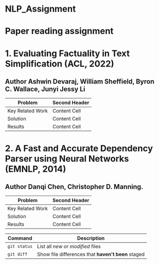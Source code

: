 # NLP_Assignment


# Paper reading assignment
# 1. Evaluating Factuality in Text Simplification (ACL, 2022)
## Author Ashwin Devaraj, William Sheffield, Byron C. Wallace, Junyi Jessy Li

| Problem  | Second Header |
| --- | --- |
| Key Related Work  | Content Cell  |
| Solution  | Content Cell  |
| Results  | Content Cell  |


# 2. A Fast and Accurate Dependency Parser using Neural Networks (EMNLP, 2014)
## Author Danqi Chen, Christopher D. Manning.

| Problem  | Second Header |
| --- | --- |
| Key Related Work  | Content Cell  |
| Solution  | Content Cell  |
| Results  | Content Cell  |

| Command | Description |
| --- | --- |
| `git status` | List all *new or modified* files |
| `git diff` | Show file differences that **haven't been** staged |
